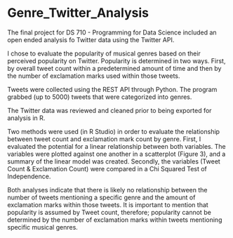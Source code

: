 # Genre_Twitter_Analysis

The final project for DS 710 - Programming for Data Science included an open ended analysis fo Twitter data using the Twitter API.

I chose to evaluate the popularity of musical genres based on their perceived popularity on Twitter.  Popularity is determined in two ways. First, by overall tweet count within a predetermined amount of time and then by the number of exclamation marks used within those tweets.

Tweets were collected using the REST API through Python. The program grabbed (up to 5000) tweets that were categorized into genres.

The Twitter data was reviewed and cleaned prior to being exported for analysis in R.

Two methods were used (in R Studio) in order to evaluate the relationship between tweet count and exclamation mark count by genre.
First, I evaluated the potential for a linear relationship between both variables. The variables were plotted against one another in a scatterplot (Figure 3), and a summary of the linear model was created.
Secondly, the variables (Tweet Count & Exclamation Count) were compared in a Chi Squared Test of Independence.

Both analyses indicate that there is likely no relationship between the number of tweets mentioning a specific genre and the amount of exclamation marks within those tweets. It is important to mention that popularity is assumed by Tweet count, therefore; popularity cannot be determined by the number of exclamation marks within tweets mentioning specific musical genres.

